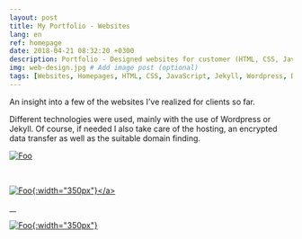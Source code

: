 ```yaml
---
layout: post
title: My Portfolio - Websites
lang: en
ref: homepage
date: 2018-04-21 08:32:20 +0300
description: Portfolio - Designed websites for customer (HTML, CSS, JavaScript, Jekyll, Wordpress, Domain, Https)
img: web-design.jpg # Add image post (optional)
tags: [Websites, Homepages, HTML, CSS, JavaScript, Jekyll, Wordpress, Domain, SSL, HTTPS, Domain]
---
```

An insight into a few of the websites I've realized for clients so far.

Different technologies were used, mainly with the use of Wordpress or Jekyll.
Of course, if needed I also take care of the hosting, an encrypted data transfer as well as the suitable domain finding.


<a href="https://www.inovacom.info/" rel="inovacom">![Foo](https://www.inovacom.info/wp-content/uploads/2016/03/inovacom_logo-1-e1458738468372.png)</a>

&nbsp;
&nbsp;

<a href="http://germanyagents.com" rel="germanyagents">![Foo](https://i2.wp.com/germanyagents.com/wp-content/uploads/2017/03/cropped-cropped-Unbenannt.jpg?){:width="350px"}</a>

&nbsp;
&nbsp;

<a href="https://beste-party-musik.de" rel="beste-party-musik">![Foo](https://beste-party-musik.de/assets/images/logo8-transparent.png){:width="350px"}</a>




